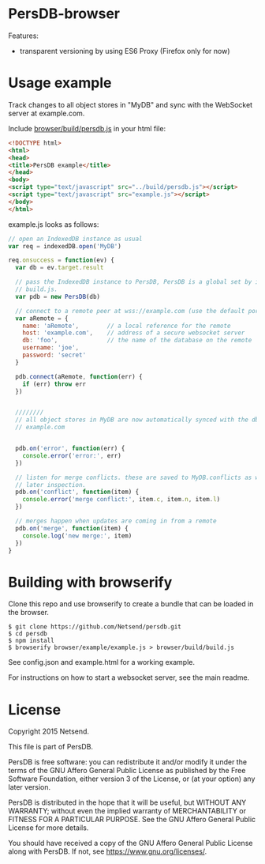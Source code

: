 # PersDB-browser

Features:
* transparent versioning by using ES6 Proxy (Firefox only for now)

# Usage example

Track changes to all object stores in "MyDB" and sync with the WebSocket server
at example.com.

Include [browser/build/persdb.js](https://raw.githubusercontent.com/Netsend/persdb/master/browser/build/persdb.js) in your html file:
```html
<!DOCTYPE html>
<html>
<head>
<title>PersDB example</title>
</head>
<body>
<script type="text/javascript" src="../build/persdb.js"></script>
<script type="text/javascript" src="example.js"></script>
</body>
</html>
```

example.js looks as follows:
```js
// open an IndexedDB instance as usual
var req = indexedDB.open('MyDB')

req.onsuccess = function(ev) {
  var db = ev.target.result

  // pass the IndexedDB instance to PersDB, PersDB is a global set by including
  // build.js.
  var pdb = new PersDB(db)

  // connect to a remote peer at wss://example.com (use the default port, 3344)
  var aRemote = {
    name: 'aRemote',        // a local reference for the remote
    host: 'example.com',    // address of a secure websocket server
    db: 'foo',              // the name of the database on the remote
    username: 'joe',
    password: 'secret'
  }

  pdb.connect(aRemote, function(err) {
    if (err) throw err
  })


  ////////
  // all object stores in MyDB are now automatically synced with the db foo on
  // example.com


  pdb.on('error', function(err) {
    console.error('error:', err)
  })

  // listen for merge conflicts. these are saved to MyDB.conflicts as well for
  // later inspection.
  pdb.on('conflict', function(item) {
    console.error('merge conflict:', item.c, item.n, item.l)
  })

  // merges happen when updates are coming in from a remote
  pdb.on('merge', function(item) {
    console.log('new merge:', item)
  })
}
```

# Building with browserify

Clone this repo and use browserify to create a bundle that can be loaded in the
browser.

```
$ git clone https://github.com/Netsend/persdb.git
$ cd persdb
$ npm install
$ browserify browser/example/example.js > browser/build/build.js
```

See config.json and example.html for a working example.

For instructions on how to start a websocket server, see the main readme.

# License

Copyright 2015 Netsend.

This file is part of PersDB.

PersDB is free software: you can redistribute it and/or modify it under the
terms of the GNU Affero General Public License as published by the Free Software
Foundation, either version 3 of the License, or (at your option) any later
version.

PersDB is distributed in the hope that it will be useful, but WITHOUT ANY
WARRANTY; without even the implied warranty of MERCHANTABILITY or FITNESS FOR A
PARTICULAR PURPOSE. See the GNU Affero General Public License for more details.

You should have received a copy of the GNU Affero General Public License along
with PersDB. If not, see <https://www.gnu.org/licenses/>.
